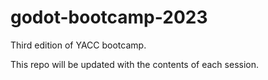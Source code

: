 # godot-bootcamp-2023
Third edition of YACC bootcamp.

This repo will be updated with the contents of each session.
